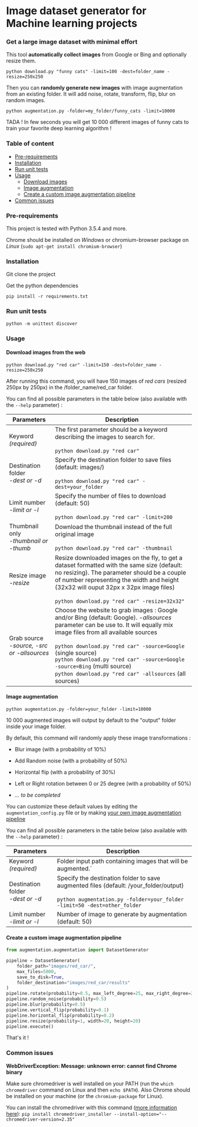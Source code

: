 # Image dataset generator for Machine learning projects

### Get a large image dataset with minimal effort

This tool **automatically collect images** from Google or Bing and optionally resize them. 

```
python download.py "funny cats" -limit=100 -dest=folder_name -resize=250x250
```

Then you can **randomly generate new images** with image augmentation from an existing folder. It will add noise, rotate, transform, flip, blur on random images.

```
python augmentation.py -folder=my_folder/funny_cats -limit=10000
```

TADA ! In few seconds you will get 10 000 different images of funny cats to train your favorite deep learning algorithm !

### Table of content

* [Pre-requirements](#pre-requirements)
* [Installation](#installation)
* [Run unit tests](#run-unit-tests)
* [Usage](#usage)
    * [Download images](#download-images-from-the-web)
    * [Image augmentation](#image-augmentation)
    * [Create a custom image augmentation pipeline](#create-a-custom-image-augmentation-pipeline)
* [Common issues](#common-issues)

### Pre-requirements

This project is tested with Python 3.5.4 and more.

Chrome should be installed on *Windows* or chromium-browser package on *Linux* (`sudo apt-get install chromium-browser`)

### Installation

Git clone the project

Get the python dependencies

```
pip install -r requirements.txt
```

### Run unit tests

```
python -m unittest discover
```

### Usage

#### Download images from the web

```
python download.py "red car" -limit=150 -dest=folder_name -resize=250x250
```
    
After running this command, you will have 150 images of *red cars* (resized 250px by 250px) in the /folder_name/red_car folder. 

You can find all possible parameters in the table below (also available with the `--help` parameter) :

Parameters  | Description
---    | --- 
Keyword *(required)* | The first parameter should be a keyword describing the images to search for. <br><br> `python download.py "red car"`
Destination folder <br>*-dest or -d* | Specify the destination folder to save files (default: images/) <br><br> `python download.py "red car" -dest=your_folder`
Limit number <br>*-limit or -l* | Specify the number of files to download (default: 50) <br><br> `python download.py "red car" -limit=200`
Thumbnail only <br>*-thumbnail or -thumb* | Download the thumbnail instead of the full original image <br><br>   `python download.py "red car" -thumbnail`
Resize image <br>*-resize* | Resize downloaded images on the fly, to get a dataset formatted with the same size (default: no resizing). The parameter should be a couple of number representing the width and height (32x32 will ouput 32px x 32px image files) <br><br>  `python download.py "red car" -resize=32x32"`
Grab source <br>*-source, -src or -allsources* |  Choose the website to grab images : Google and/or Bing (default: Google). *-allsources* parameter can be use to. It will equally mix image files from all available sources <br><br> `python download.py "red car" -source=Google` (single source) <br> `python download.py "red car" -source=Google -source=Bing` (multi source)<br> `python download.py "red car" -allsources` (all sources)

#### Image augmentation

```
python augmentation.py -folder=your_folder -limit=10000
```

10 000 augmented images will output by default to the "output" folder inside your image folder.

By default, this command will randomly apply these image transformations :

- Blur image (with a probability of 10%)
- Add Random noise (with a probability of 50%)
- Horizontal flip (with a probability of 30%)
- Left or Right rotation between 0 or 25 degree (with a probability of 50%)

- *... to be completed*

You can customize these default values by editing the `augmentation_config.py` file or by making [your own image augmentation pipeline](#create-a-custom-image-augmentation-pipeline)

You can find all possible parameters in the table below (also available with the `--help` parameter) :

Parameters  | Description
---    | --- 
Keyword *(required)* | Folder input path containing images that will be augmented.`
Destination folder <br>*-dest or -d* | Specify the destination folder to save augmented files (default: /your_folder/output) <br><br> `python augmentation.py -folder=your_folder -limit=50 -dest=other_folder`
Limit number <br>*-limit or -l* | Number of image to generate by augmentation (default: 50)

#### Create a custom image augmentation pipeline

```python
from augmentation.augmentation import DatasetGenerator

pipeline = DatasetGenerator(
    folder_path="images/red_car/",
    max_files=5000,
    save_to_disk=True,
    folder_destination="images/red_car/results"
)
pipeline.rotate(probability=0.5, max_left_degree=25, max_right_degree=25)
pipeline.random_noise(probability=0.5)
pipeline.blur(probability=0.5)
pipeline.vertical_flip(probability=0.1)
pipeline.horizontal_flip(probability=0.2)
pipeline.resize(probability=1, width=20, height=20)
pipeline.execute()
```

That's it !

### Common issues

**WebDriverException: Message: unknown error: cannot find Chrome binary**

Make sure chromedriver is well installed on your PATH (run the `which chromedriver` command on Linux and then `echo $PATH`). Also Chrome should be installed on your machine (or the `chromium-package` for Linux).

You can install the chromedriver with this command ([more information here](https://pypi.python.org/pypi/chromedriver_installer)):
`pip install chromedriver_installer --install-option="--chromedriver-version=2.35"`
